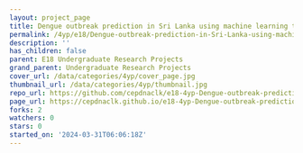 ```yaml
---
layout: project_page
title: Dengue outbreak prediction in Sri Lanka using machine learning techniques
permalink: /4yp/e18/Dengue-outbreak-prediction-in-Sri-Lanka-using-machine-learning-techniques/
description: ''
has_children: false
parent: E18 Undergraduate Research Projects
grand_parent: Undergraduate Research Projects
cover_url: /data/categories/4yp/cover_page.jpg
thumbnail_url: /data/categories/4yp/thumbnail.jpg
repo_url: https://github.com/cepdnaclk/e18-4yp-Dengue-outbreak-prediction-in-Sri-Lanka-using-machine-learning-techniques
page_url: https://cepdnaclk.github.io/e18-4yp-Dengue-outbreak-prediction-in-Sri-Lanka-using-machine-learning-techniques
forks: 2
watchers: 0
stars: 0
started_on: '2024-03-31T06:06:18Z'
---
```


